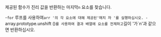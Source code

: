 제공된 함수가 진리 값을 반환하는 마지막`n` 요소를 찾습니다.

-`for` 루프를 사용하여`arr '의 각 요소에 대해 제공된'매치 자 '를 실행하십시오.
-`array.prototype.unshift ()`를 사용하여 결과 배열에 요소를 전제하고`길이 '가`n'과 같으면 반환하십시오.